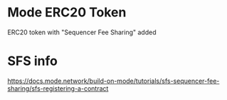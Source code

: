 # Mode ERC20 Token
ERC20 token with "Sequencer Fee Sharing" added

# SFS info
https://docs.mode.network/build-on-mode/tutorials/sfs-sequencer-fee-sharing/sfs-registering-a-contract
